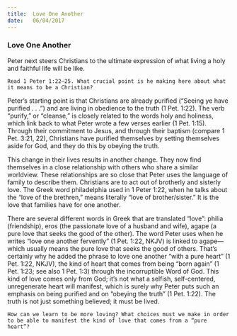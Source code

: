 ```yaml
---
title:  Love One Another
date:   06/04/2017
---
```


### Love One Another 

Peter next steers Christians to the ultimate expression of what living a holy and faithful life will be like. 

`Read 1 Peter 1:22–25. What crucial point is he making here about what it means to be a Christian?`

Peter’s starting point is that Christians are already purified (“Seeing ye have purified . . .”) and are living in obedience to the truth (1 Pet. 1:22). The verb “purify,” or “cleanse,” is closely related to the words holy and holiness, which link back to what Peter wrote a few verses earlier (1 Pet. 1:15). Through their commitment to Jesus, and through their baptism (compare 1 Pet. 3:21, 22), Christians have purified themselves by setting themselves aside for God, and they do this by obeying the truth. 

This change in their lives results in another change. They now find themselves in a close relationship with others who share a similar worldview. These relationships are so close that Peter uses the language of family to describe them. Christians are to act out of brotherly and sisterly love. The Greek word philadelphia used in 1 Peter 1:22, when he talks about the “love of the brethren,” means literally “love of brother/sister.” It is the love that families have for one another.

There are several different words in Greek that are translated “love”: philia (friendship), eros (the passionate love of a husband and wife), agape (a pure love that seeks the good of the other). The word Peter uses when he writes “love one another fervently” (1 Pet. 1:22, NKJV) is linked to agape—which usually means the pure love that seeks the good of others. That’s certainly why he added the phrase to love one another “with a pure heart” (1 Pet. 1:22, NKJV), the kind of heart that comes from being “born again” (1 Pet. 1:23; see also 1 Pet. 1:3) through the incorruptible Word of God. This kind of love comes only from God; it’s not what a selfish, self-centered, unregenerate heart will manifest, which is surely why Peter puts such an emphasis on being purified and on “obeying the truth” (1 Pet. 1:22). The truth is not just something believed; it must be lived.

`How can we learn to be more loving? What choices must we make in order to be able to manifest the kind of love that comes from a “pure heart”?`